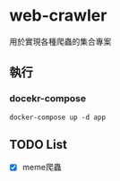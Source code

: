 # web-crawler
用於實現各種爬蟲的集合專案
## 執行
### docekr-compose
```shell
docker-compose up -d app
```
## TODO List
- [x] meme爬蟲